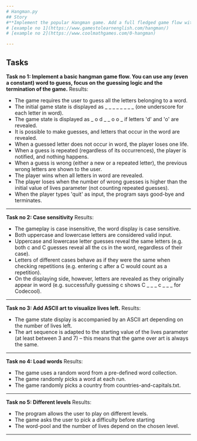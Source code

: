 ```yaml
---
# Hangman.py
## Story
#**Implement the popular Hangman game. Add a full fledged game flow with a main menu and optionally some cool graphics in the console! Some online examples:**
# [example no 1](https://www.gamestolearnenglish.com/hangman/)
# [example no 2](https://www.coolmathgames.com/0-hangman)

---
```

## Tasks
**Task no 1: Implement a basic hangman game flow. You can use any (even a constant) word to guess, focus on the guessing logic and the termination of the game.**
Results:
- The game requires the user to guess all the letters belonging to a word.
- The initial game state is displayed as _ _ _ _ _ _ _ _ (one underscore for each letter in word).
- The game state is displayed as _ o d _ _ o o _ if letters 'd' and 'o' are revealed.
- It is possible to make guesses, and letters that occur in the word are revealed.
- When a guessed letter does not occur in word, the player loses one life.
- When a guess is repeated (regardless of its occurrences), the player is notified, and nothing happens.
- When a guess is wrong (either a new or a repeated letter), the previous wrong letters are shown to the user.
- The player wins when all letters in word are revealed.
- The player loses when the number of wrong guesses is higher than the initial value of lives parameter (not counting repeated guesses).
- When the player types 'quit' as input, the program says good-bye and terminates.

---
**Task no 2: Case sensitivity**
Results:
- The gameplay is case insensitive, the word display is case sensitive.
- Both uppercase and lowercase letters are considered valid input.
- Uppercase and lowercase letter guesses reveal the same letters (e.g. both c and C guesses reveal all the cs in the word, regardless of their case).
- Letters of different cases behave as if they were the same when checking repetitions (e.g. entering c after a C would count as a repetition).
- On the displaying side, however, letters are revealed as they originally appear in word (e.g. successfully guessing c shows C _ _ _ c _ _ _ for Codecool).

---
**Task no 3: Add ASCII art to visualize lives left.**
Results:
- The game state display is accompanied by an ASCII art depending on the number of lives left.
- The art sequence is adapted to the starting value of the lives parameter (at least between 3 and 7) – this means that the game over art is always the same.

---
**Task no 4: Load words**
Results:
- The game uses a random word from a pre-defined word collection.
- The game randomly picks a word at each run.
- The game randomly picks a country from countries-and-capitals.txt.

---
**Task no 5: Different levels**
Results:
- The program allows the user to play on different levels.
- The game asks the user to pick a difficulty before starting
- The word-pool and the number of lives depend on the chosen level.

---